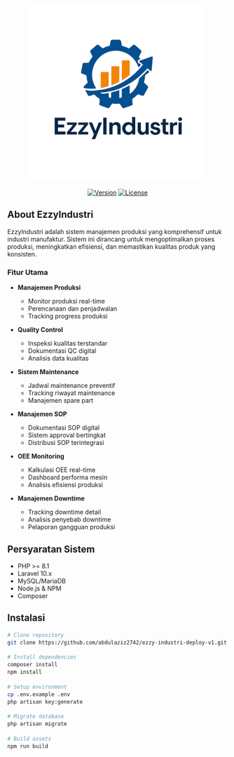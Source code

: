 <p align="center"><img src="public/assets/img/logo.png" width="400" alt="EzzyIndustri Logo"></p>

<p align="center">
<a href="https://github.com/abdulaziz2742/ezzy-industri-deploy-v1"><img src="https://img.shields.io/badge/version-1.0.0-blue" alt="Version"></a>
<a href="https://github.com/abdulaziz2742/ezzy-industri-deploy-v1/blob/main/LICENSE"><img src="https://img.shields.io/badge/license-Proprietary-red" alt="License"></a>
</p>

## About EzzyIndustri

EzzyIndustri adalah sistem manajemen produksi yang komprehensif untuk industri manufaktur. Sistem ini dirancang untuk mengoptimalkan proses produksi, meningkatkan efisiensi, dan memastikan kualitas produk yang konsisten.

### Fitur Utama

- **Manajemen Produksi**
  - Monitor produksi real-time
  - Perencanaan dan penjadwalan
  - Tracking progress produksi

- **Quality Control**
  - Inspeksi kualitas terstandar
  - Dokumentasi QC digital
  - Analisis data kualitas

- **Sistem Maintenance**
  - Jadwal maintenance preventif
  - Tracking riwayat maintenance
  - Manajemen spare part

- **Manajemen SOP**
  - Dokumentasi SOP digital
  - Sistem approval bertingkat
  - Distribusi SOP terintegrasi

- **OEE Monitoring**
  - Kalkulasi OEE real-time
  - Dashboard performa mesin
  - Analisis efisiensi produksi

- **Manajemen Downtime**
  - Tracking downtime detail
  - Analisis penyebab downtime
  - Pelaporan gangguan produksi

## Persyaratan Sistem

- PHP >= 8.1
- Laravel 10.x
- MySQL/MariaDB
- Node.js & NPM
- Composer

## Instalasi

```bash
# Clone repository
git clone https://github.com/abdulaziz2742/ezzy-industri-deploy-v1.git

# Install dependencies
composer install
npm install

# Setup environment
cp .env.example .env
php artisan key:generate

# Migrate database
php artisan migrate

# Build assets
npm run build
```
